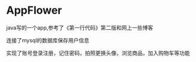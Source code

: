 # AppFlower
java写的一个app,参考了《第一行代码》第二版和网上一些博客

连接了mysql的数据库保存用户信息

实现了账号登录注册，记住密码，拍照更换头像，浏览商品，加入购物车等功能

